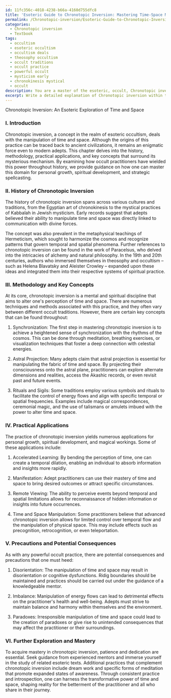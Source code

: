```yaml
---
id: 11fc356c-4018-4238-b66a-4160d755dfc8
title: 'Esoteric Guide to Chronotopic Inversion: Mastering Time-Space Manipulation'
permalink: /Chronotopic-inversion/Esoteric-Guide-to-Chronotopic-Inversion-Mastering-Time-Space-Manipulation/
categories:
  - Chronotopic inversion
  - Textbook
tags:
  - occultism
  - esoteric occultism
  - occultism deals
  - theosophy occultism
  - occult traditions
  - occult practice
  - powerful occult
  - mysticism early
  - chronokinesis mystical
  - occult
description: You are a master of the esoteric, occult, Chronotopic inversion and education, you have written many textbooks on the subject in ways that provide students with rich and deep understanding of the subject. You are being asked to write textbook-like sections on a topic and you do it with full context, explainability, and reliability in accuracy to the true facts of the topic at hand, in a textbook style that a student would easily be able to learn from, in a rich, engaging, and contextual way. Always include relevant context (such as formulas and history), related concepts, and in a way that someone can gain deep insights from.
excerpt: Write a detailed explanation of Chronotopic inversion within the context of the occult, focusing on its history, methodology, practical applications, and key concepts. Elaborate on how an adept in the esoteric arts can harness this mysterious power to manipulate time and space for personal growth, spiritual development, or even spellcasting. Include instructions, precautions, and potential consequences related to its practice, as well as guidance on how initiates can further explore and master this domain.
---
```

Chronotopic Inversion: An Esoteric Exploration of Time and Space

### I. Introduction

Chronotopic inversion, a concept in the realm of esoteric occultism, deals with the manipulation of time and space. Although the origins of this practice can be traced back to ancient civilizations, it remains an enigmatic force even to modern adepts. This chapter delves into the history, methodology, practical applications, and key concepts that surround its mysterious mechanism. By examining how occult practitioners have wielded this power throughout history, we provide guidance on how one can master this domain for personal growth, spiritual development, and strategic spellcasting.

### II. History of Chronotopic Inversion

The history of chronotopic inversion spans across various cultures and traditions, from the Egyptian art of chronokinesis to the mystical practices of Kabbalah in Jewish mysticism. Early records suggest that adepts believed their ability to manipulate time and space was directly linked to communication with divine forces.

The concept was also prevalent in the metaphysical teachings of Hermeticism, which sought to harmonize the cosmos and recognize patterns that govern temporal and spatial phenomena. Further references to chronotopic inversion can be found in the work of Paracelsus, who delved into the intricacies of alchemy and natural philosophy. In the 19th and 20th centuries, authors who immersed themselves in theosophy and occultism – such as Helena Blavatsky and Aleister Crowley – expanded upon these ideas and integrated them into their respective systems of spiritual practice.

### III. Methodology and Key Concepts

At its core, chronotopic inversion is a mental and spiritual discipline that aims to alter one's perception of time and space. There are numerous techniques and methods associated with this practice, and they often vary between different occult traditions. However, there are certain key concepts that can be found throughout:

1. Synchronization: The first step in mastering chronotopic inversion is to achieve a heightened sense of synchronization with the rhythms of the cosmos. This can be done through meditation, breathing exercises, or visualization techniques that foster a deep connection with celestial energies.

2. Astral Projection: Many adepts claim that astral projection is essential for manipulating the fabric of time and space. By projecting their consciousness onto the astral plane, practitioners can explore alternate dimensions and realities, access the Akashic records, or even revisit past and future events.

3. Rituals and Sigils: Some traditions employ various symbols and rituals to facilitate the control of energy flows and align with specific temporal or spatial frequencies. Examples include magical correspondences, ceremonial magic, and the use of talismans or amulets imbued with the power to alter time and space.

### IV. Practical Applications

The practice of chronotopic inversion yields numerous applications for personal growth, spiritual development, and magical workings. Some of these applications include:

1. Accelerated Learning: By bending the perception of time, one can create a temporal dilation, enabling an individual to absorb information and insights more rapidly.

2. Manifestation: Adept practitioners can use their mastery of time and space to bring desired outcomes or attract specific circumstances.

3. Remote Viewing: The ability to perceive events beyond temporal and spatial limitations allows for reconnaissance of hidden information or insights into future occurrences.

4. Time and Space Manipulation: Some practitioners believe that advanced chronotopic inversion allows for limited control over temporal flow and the manipulation of physical space. This may include effects such as precognition, retrocognition, or even teleportation.

### V. Precautions and Potential Consequences

As with any powerful occult practice, there are potential consequences and precautions that one must heed:

1. Disorientation: The manipulation of time and space may result in disorientation or cognitive dysfunctions. Ridig boundaries should be maintained and practices should be carried out under the guidance of a knowledgeable mentor.

2. Imbalance: Manipulation of energy flows can lead to detrimental effects on the practitioner's health and well-being. Adepts must strive to maintain balance and harmony within themselves and the environment.

3. Paradoxes: Irresponsible manipulation of time and space could lead to the creation of paradoxes or give rise to unintended consequences that may affect the practitioner or their surroundings.

### VI. Further Exploration and Mastery

To acquire mastery in chronotopic inversion, patience and dedication are essential. Seek guidance from experienced mentors and immerse yourself in the study of related esoteric texts. Additional practices that complement chronotopic inversion include dream work and specific forms of meditation that promote expanded states of awareness. Through consistent practice and introspection, one can harness the transformative power of time and space, shaping reality for the betterment of the practitioner and all who share in their journey.
